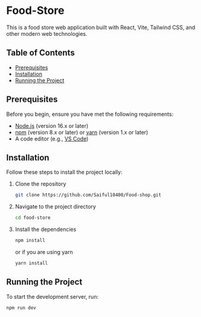 # Food-Store

This is a food store web application built with React, Vite, Tailwind CSS, and other modern web technologies.

## Table of Contents

- [Prerequisites](#prerequisites)
- [Installation](#installation)
- [Running the Project](#running-the-project)


## Prerequisites

Before you begin, ensure you have met the following requirements:

- [Node.js](https://nodejs.org/en/download/) (version 16.x or later)
- [npm](https://www.npmjs.com/get-npm) (version 8.x or later) or [yarn](https://yarnpkg.com/getting-started/install) (version 1.x or later)
- A code editor (e.g., [VS Code](https://code.visualstudio.com/))

## Installation

Follow these steps to install the project locally:

1. Clone the repository
    ```bash
    git clone https://github.com/Saiful10400/Food-shop.git
    ```

2. Navigate to the project directory
    ```bash
    cd food-store
    ```

3. Install the dependencies
    ```bash
    npm install
    ```
    or if you are using yarn
    ```bash
    yarn install
    ```

## Running the Project

To start the development server, run:
```bash
npm run dev
